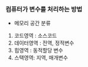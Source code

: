 ### 컴퓨터가 변수를 처리하는 방법



- 메모리 공간 분류

1. 코드영역 : 소스코드
2. 데이터영역 : 전역, 정적변수
3. 힙영역 : 동적할당 변수
4. 스택영역: 지역, 매개변수

